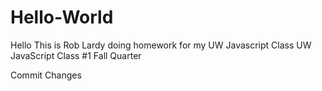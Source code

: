 # Hello-World


Hello This is Rob Lardy doing homework for my UW Javascript Class
UW JavaScript Class #1 Fall Quarter

Commit Changes 
